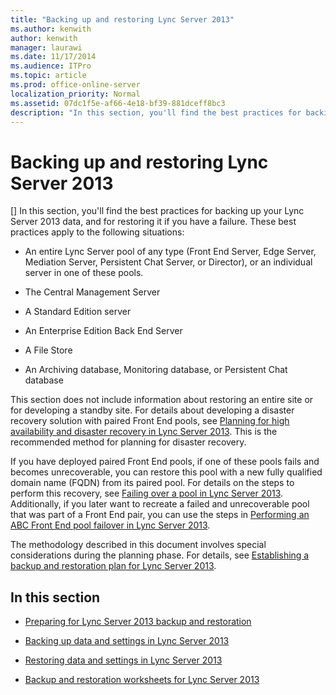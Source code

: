 ```yaml
---
title: "Backing up and restoring Lync Server 2013"
ms.author: kenwith
author: kenwith
manager: laurawi
ms.date: 11/17/2014
ms.audience: ITPro
ms.topic: article
ms.prod: office-online-server
localization_priority: Normal
ms.assetid: 07dc1f5e-af66-4e18-bf39-881dceff8bc3
description: "In this section, you'll find the best practices for backing up your Lync Server 2013 data, and for restoring it if you have a failure. These best practices apply to the following situations:"
---
```


# Backing up and restoring Lync Server 2013
[]
In this section, you'll find the best practices for backing up your Lync Server 2013 data, and for restoring it if you have a failure. These best practices apply to the following situations:
  
- An entire Lync Server pool of any type (Front End Server, Edge Server, Mediation Server, Persistent Chat Server, or Director), or an individual server in one of these pools.
    
- The Central Management Server
    
- A Standard Edition server
    
- An Enterprise Edition Back End Server
    
- A File Store
    
- An Archiving database, Monitoring database, or Persistent Chat database
    
This section does not include information about restoring an entire site or for developing a standby site. For details about developing a disaster recovery solution with paired Front End pools, see [Planning for high availability and disaster recovery in Lync Server 2013](planning-for-high-availability-and-disaster-recovery.md). This is the recommended method for planning for disaster recovery.
  
If you have deployed paired Front End pools, if one of these pools fails and becomes unrecoverable, you can restore this pool with a new fully qualified domain name (FQDN) from its paired pool. For details on the steps to perform this recovery, see [Failing over a pool in Lync Server 2013](failing-over-a-pool.md). Additionally, if you later want to recreate a failed and unrecoverable pool that was part of a Front End pair, you can use the steps in [Performing an ABC Front End pool failover in Lync Server 2013](performing-an-abc-front-end-pool-failover.md).
  
The methodology described in this document involves special considerations during the planning phase. For details, see [Establishing a backup and restoration plan for Lync Server 2013](establishing-a-backup-and-restoration-plan.md).
  
## In this section

- [Preparing for Lync Server 2013 backup and restoration](preparing-for-lync-server-backup-and-restoration.md)
    
- [Backing up data and settings in Lync Server 2013](backing-up-data-and-settings.md)
    
- [Restoring data and settings in Lync Server 2013](restoring-data-and-settings.md)
    
- [Backup and restoration worksheets for Lync Server 2013](backup-and-restoration-worksheets.md)
    

